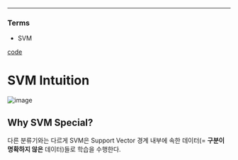 ****
### Terms
- SVM

[code](https://github.com/EricChoii/ai-boot-camp-ablearn/blob/main/ai/classification/codes/support_vector_machine.ipynb)

# SVM Intuition
![image](https://user-images.githubusercontent.com/39285147/178284534-ac5200fe-60eb-4dd1-8ad1-b54cb8bfed2c.png)

## Why SVM Special?
다른 분류기와는 다르게 SVM은 Support Vector 경계 내부에 속한 데이터(= **구분이 명확하지 않은** 데이터)들로 학습을 수행한다.
